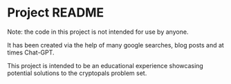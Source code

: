 # Project README

Note: the code in this project is not intended for use by anyone.

It has been created via the help of many google searches, blog posts
and at times Chat-GPT.

This project is intended to be an educational experience showcasing potential
solutions to the cryptopals problem set.

